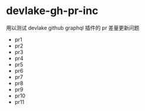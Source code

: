# devlake-gh-pr-inc
用以测试 devlake github graphql 插件的 pr 差量更新问题

- pr1 
- pr2
- pr3
- pr4
- pr5
- pr6
- pr7
- pr8
- pr9
- pr10
- pr11
